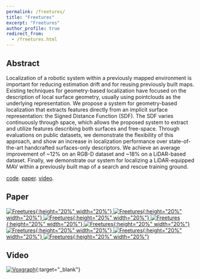 ```yaml
---
permalink: /freetures/
title: "Freetures"
excerpt: "Freetures"
author_profile: true
redirect_from: 
  - /freetures.html
---
```


## Abstract

Localization of a robotic system within a previously mapped environment is important for reducing estimation drift and for reusing previously built maps. Existing techniques for geometry-based localization have focused on the description of local surface geometry, usually using pointclouds as the underlying representation. We propose a system for geometry-based localization that extracts features directly from an implicit surface representation: the Signed Distance Function (SDF). The SDF varies continuously through space, which allows the proposed system to extract and utilize features describing both surfaces and free-space. Through evaluations on public datasets, we demonstrate the flexibility of this approach, and show an increase in localization performance over state-of-the-art handcrafted surfaces-only descriptors. We achieve an average improvement of ~12% on an RGB-D dataset and ~18% on a LiDAR-based dataset. Finally, we demonstrate our system for localizing a LiDAR-equipped MAV within a previously built map of a search and rescue training ground.

<!-- ## Materials -->

[code](https://github.com/alexmillane/freetures).
[paper](https://arxiv.org/pdf/2010.09378.pdf).
[video](https://www.youtube.com/watch?v=O7ztVZDtDb0).



## Paper

[![Freetures](/files/freetures/freetures-0.png){:height="20%" width="20%"}
![Freetures](/files/freetures/freetures-1.png){:height="20%" width="20%"}
![Freetures](/files/freetures/freetures-2.png){:height="20%" width="20%"}
![Freetures](/files/freetures/freetures-3.png){:height="20%" width="20%"}
![Freetures](/files/freetures/freetures-4.png){:height="20%" width="20%"}
![Freetures](/files/freetures/freetures-5.png){:height="20%" width="20%"}
![Freetures](/files/freetures/freetures-6.png){:height="20%" width="20%"}
![Freetures](/files/freetures/freetures-7.png){:height="20%" width="20%"}](https://arxiv.org/pdf/2010.09378.pdf)

## Video

[![Voxgraph](/images/freetures_video_thumbnail.png)](https://www.youtube.com/watch?v=O7ztVZDtDb0){:target="_blank"}